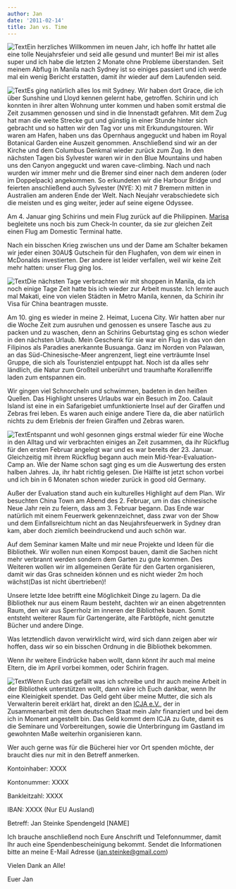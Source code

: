 ```yaml
---
author: Jan
date: '2011-02-14'
title: Jan vs. Time
---
```


![Text](images/sydney.jpg)Ein herzliches Willkommen im neuen Jahr, ich hoffe
Ihr hattet alle eine tolle Neujahrsfeier und seid alle gesund und munter! Bei
mir ist alles super und ich habe die letzten 2 Monate ohne Probleme
überstanden. Seit meinem Abflug in Manila nach Sydney ist so einiges passiert
und ich werde mal ein wenig Bericht erstatten, damit ihr wieder auf dem
Laufenden seid.

![Text](images/opera.jpg)Es ging natürlich alles los mit Sydney. Wir haben
dort Grace, die ich über Sunshine und Lloyd kennen gelernt habe, getroffen.
Schirin und ich konnten in ihrer alten Wohnung unter kommen und haben somit
erstmal die Zeit zusammen genossen und sind in die Innenstadt gefahren. Mit dem
Zug hat man die weite Strecke gut und günstig in einer Stunde hinter sich
gebracht und so hatten wir den Tag vor uns mit Erkundungstouren. Wir waren am
Hafen, haben uns das Opernhaus angeguckt und haben im Royal Botanical Garden
eine Auszeit genommen. Anschließend sind wir an der Kirche und dem Columbus
Denkmal wieder zurück zum Zug. In den nächsten Tagen bis Sylvester waren wir in
den Blue Mountains und haben uns den Canyon angeguckt und waren cave-climbing.
Nach und nach wurden wir immer mehr und die Bremer sind einer nach dem anderen
(oder im Doppelpack) angekommen. So erkundeten wir die Harbour Bridge und
feierten anschließend auch Sylvester (NYE: X) mit 7 Bremern mitten in
Australien am anderen Ende der Welt. Nach Neujahr verabschiedete sich die
meisten und es ging weiter, jeder auf seine eigene Odyssee.

Am 4. Januar ging Schirins und mein Flug zurück auf die Philippinen.
[Marisa](http://oztralia.jimdo.com/) begleitete uns noch bis zum Check-In
counter, da sie zur gleichen Zeit einen Flug am Domestic Terminal hatte.

Nach ein bisschen Krieg zwischen uns und der Dame am Schalter bekamen wir jeder
einen 30AU$ Gutschein für den Flughafen, von dem wir einen in McDonalds
investierten. Der andere ist leider verfallen, weil wir keine Zeit mehr
hatten: unser Flug ging los.

![Text](images/coron.jpg)Die nächsten Tage verbrachten wir mit shoppen in
Manila, da ich noch einige Tage Zeit hatte bis ich wieder zur Arbeit musste.
Ich lernte auch mal Makati, eine von vielen Städten in Metro Manila, kennen, da
Schirin ihr Visa für China beantragen musste.

Am 10. ging es wieder in meine 2. Heimat, Lucena City. Wir hatten aber nur die
Woche Zeit zum ausruhen und genossen es unsere Tasche aus zu packen und zu
waschen, denn an Schirins Geburtstag ging es schon wieder in den nächsten
Urlaub. Mein Geschenk für sie war ein Flug in das von den Filipinos als
Paradies anerkannte Busuanga. Ganz im Norden von Palawan, an das
Süd-Chinesische-Meer angrenzent, liegt eine verträumte Insel Gruppe, die sich
als Touristenziel entpuppt hat. Noch ist da alles sehr ländlich, die Natur zum
Großteil unberührt und traumhafte Korallenriffe laden zum entspannen ein.

Wir gingen viel Schnorcheln und schwimmen, badeten in den heißen Quellen. Das
Highlight unseres Urlaubs war ein Besuch im Zoo. Calauit Island ist eine in ein
Safarigebiet umfunktionierte Insel auf der Giraffen und Zebras frei leben. Es
waren auch einige andere Tiere da, die aber natürlich nichts zu dem Erlebnis
der freien Giraffen und Zebras waren.

![Text](images/volunteers.jpg)Entspannt und wohl gesonnen gings erstmal 
wieder für eine Woche in den Alltag und wir verbrachten einiges an Zeit
zusammen, da ihr Rückflug für den ersten Februar angelegt war und es war
bereits der 23. Januar. Gleichzeitig mit ihrem Rückflug begann auch mein
Mid-Year-Evaluation-Camp an. Wie der Name schon sagt ging es um die Auswertung
des ersten halben Jahres. Ja, ihr habt richtig gelesen. Die Hälfte ist jetzt
schon vorbei und ich bin in 6 Monaten schon wieder zurück in good old Germany.

Außer der Evaluation stand auch ein kulturelles Highlight auf dem Plan. Wir
besuchten China Town am Abend des 2. Februar, um in das chinesische Neue Jahr
rein zu feiern, dass am 3. Februar begann. Das Ende war natürlich mit einem
Feuerwerk gekennzeichnet, dass zwar von der Show und dem Einfallsreichtum nicht
an das Neujahrsfeuerwerk in Sydney dran kam, aber doch ziemlich beeindruckend
und auch schön war.

Auf dem Seminar kamen Malte und mir neue Projekte und Ideen für die Bibliothek.
Wir wollen nun einen Kompost bauen, damit die Sachen nicht mehr verbrannt
werden sondern dem Garten zu gute kommen. Des Weiteren wollen wir im
allgemeinen Geräte für den Garten organisieren, damit wir das Gras schneiden
können und es nicht wieder 2m hoch wächst(Das ist nicht übertrieben)!

Unsere letzte Idee betrifft eine Möglichkeit Dinge zu lagern. Da die
Bibliothek nur aus einem Raum besteht, dachten wir an einen abgetrennten Raum,
den wir aus Sperrholz im inneren der Bibliothek bauen. Somit entsteht weiterer
Raum für Gartengeräte, alte Farbtöpfe, nicht genutzte Bücher und andere Dinge.

Was letztendlich davon verwirklicht wird, wird sich dann zeigen aber wir
hoffen, dass wir so ein bisschen Ordnung in die Bibliothek bekommen.

Wenn ihr weitere Eindrücke haben wollt, dann könnt ihr auch mal meine Eltern,
die im April vorbei kommen, oder Schirin fragen.

![Text](images/kids.jpg)Wenn Euch das gefällt was ich schreibe und Ihr auch
meine Arbeit in der Bibliothek unterstützen wollt, dann wäre ich Euch dankbar,
wenn Ihr eine Kleinigkeit spendet. Das Geld geht über meine Mutter, die sich
als Verwalterin bereit erklärt hat, direkt an den [ICJA e.V.](http://www.icja.de/),
der in Zusammenarbeit mit dem deutschen Staat mein Jahr finanziert und bei dem
ich in Moment angestellt bin. Das Geld kommt dem ICJA zu Gute, damit es die
Seminare und Vorbereitungen, sowie die Unterbringung im Gastland im gewohnten
Maße weiterhin organisieren kann.

Wer auch gerne was für die Bücherei hier vor Ort spenden möchte, der braucht
dies nur mit in den Betreff anmerken.

Kontoinhaber: XXXX

Kontonummer: XXXX

Bankleitzahl: XXXX

IBAN: XXXX (Nur EU Ausland)

Betreff: Jan Steinke Spendengeld [NAME]

Ich brauche anschließend noch Eure Anschrift und Telefonnummer, damit Ihr auch
eine Spendenbescheinigung bekommt. Sendet die Informationen bitte an meine
E-Mail Adresse (jan.steinke@gmail.com)

Vielen Dank an Alle!

Euer Jan

